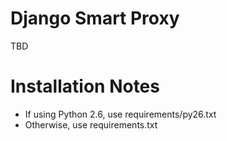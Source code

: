 Django Smart Proxy
==================
TBD


Installation Notes
==================
- If using Python 2.6, use requirements/py26.txt
- Otherwise, use requirements.txt
